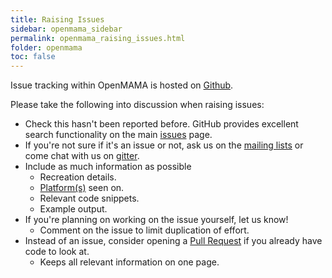 ```yaml
---
title: Raising Issues
sidebar: openmama_sidebar
permalink: openmama_raising_issues.html
folder: openmama
toc: false
---
```


Issue tracking within OpenMAMA is hosted on [Github](https://github.com/OpenMAMA/OpenMAMA/issues).

Please take the following into discussion when raising issues:

* Check this hasn't been reported before. GitHub provides excellent search functionality on the main [issues](https://github.com/OpenMAMA/OpenMAMA/issues) page.
* If you're not sure if it's an issue or not, ask us on the [mailing lists](https://lists.openmama.org/mailman/listinfo/openmama-dev) or come chat with us on [gitter](https://gitter.im/OpenMAMA/OpenMAMA).
* Include as much information as possible
    * Recreation details.
    * [Platform(s)](openmama_supported_platforms.html) seen on.
    * Relevant code snippets.
    * Example output.
* If you're planning on working on the issue yourself, let us know!
    * Comment on the issue to limit duplication of effort.
* Instead of an issue, consider opening a [Pull Request](https://github.com/OpenMAMA/OpenMAMA/pulls?q=is%3Aopen+is%3Apr) if you already have code to look at.
    * Keeps all relevant information on one page.
